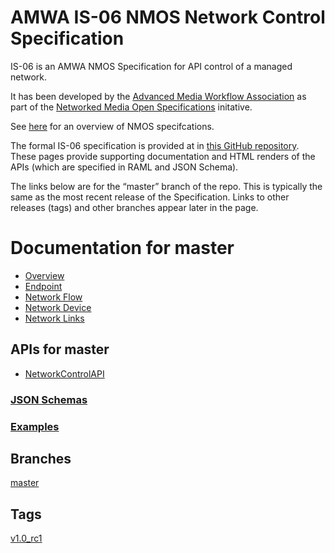 # AMWA IS-06 NMOS Network Control Specification

IS-06 is an AMWA NMOS Specification for API control of a managed network.

It has been developed by the [Advanced Media Workflow Association](https://www.amwa.tv) as part of the [Networked Media Open Specifications](https://www.nmos.tv) initative.

See [here](https://amwa-tv.github.io/nmos) for an overview of NMOS specifcations.

The formal IS-06 specification is provided at in [this GitHub repository](https://github.com/AMWA-TV/nmos-network-control). These pages provide supporting documentation and HTML renders of the APIs (which are specified in RAML and JSON Schema).

The links below are for the “master” branch of the repo. This is typically the same as the most recent release of the Specification. Links to other releases (tags) and other branches appear later in the page.

# Documentation for master

 - [Overview](branches/master/docs/1.0._Overview.md)
 - [Endpoint](branches/master/docs/2.0._Endpoint.md)
 - [Network Flow](branches/master/docs/3.0._Network_Flow.md)
 - [Network Device](branches/master/docs/4.0._Network_Device.md)
 - [Network Links](branches/master/docs/5.0._Network_Links.md)

## APIs for master
 - [NetworkControlAPI](branches/master/html-APIs/NetworkControlAPI.html)

### [JSON Schemas](branches/master/html-APIs/schemas/)

### [Examples](branches/master/examples/)

## Branches

[master](branches/master/)

## Tags

[v1.0_rc1](tags/v1.0_rc1/)

